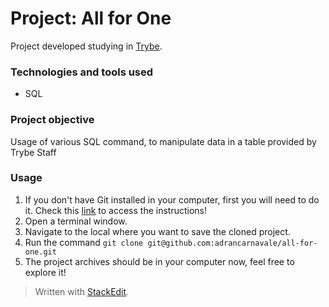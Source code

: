 # Project: All for One

Project developed studying in [Trybe](https://www.betrybe.com/).

### Technologies and tools used
- SQL

### Project objective

Usage of various SQL command, to manipulate data in a table provided by Trybe Staff

### Usage

1. If you don't have Git installed in your computer, first you will need to do it. Check this [link](https://git-scm.com/book/en/v2/Getting-Started-Installing-Git) to access the instructions!
2. Open a terminal window.
3. Navigate to the local where you want to save the cloned project.
4. Run the command `git clone git@github.com:adrancarnavale/all-for-one.git`
5. The project archives should be in your computer now, feel free to explore it!

> Written with [StackEdit](https://stackedit.io/).
